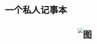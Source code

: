 # 一个私人记事本
# <center>![图](https://picdl.sunbangyan.cn/2023/11/24/9e47bf4551239e4bb97a7472412828b6.png)</center>

 